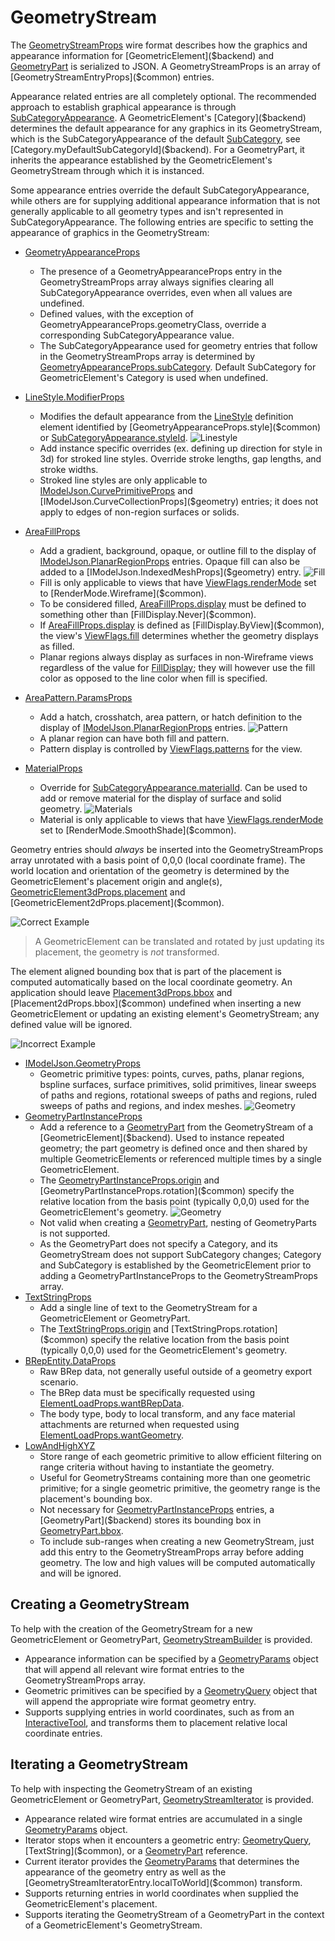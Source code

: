 # GeometryStream

The [GeometryStreamProps]($common) wire format describes how the graphics and appearance information for [GeometricElement]($backend) and [GeometryPart]($backend) is serialized to JSON. A GeometryStreamProps is an array of [GeometryStreamEntryProps]($common) entries.

Appearance related entries are all completely optional. The recommended approach to establish graphical appearance is through [SubCategoryAppearance]($common). A GeometricElement's [Category]($backend) determines the default appearance for any graphics in its GeometryStream, which is the SubCategoryAppearance of the default [SubCategory]($backend), see [Category.myDefaultSubCategoryId]($backend). For a GeometryPart, it inherits the appearance established by the GeometricElement's GeometryStream through which it is instanced.

Some appearance entries override the default SubCategoryAppearance, while others are for supplying additional appearance information that is not generally applicable to all geometry types and isn't represented in SubCategoryAppearance. The following entries are specific to setting the appearance of graphics in the GeometryStream:

  * [GeometryAppearanceProps]($common)
    * The presence of a GeometryAppearanceProps entry in the GeometryStreamProps array always signifies clearing all SubCategoryAppearance overrides, even when all values are undefined.
    * Defined values, with the exception of GeometryAppearanceProps.geometryClass, override a corresponding SubCategoryAppearance value.
    * The SubCategoryAppearance used for geometry entries that follow in the GeometryStreamProps array is determined by [GeometryAppearanceProps.subCategory]($common). Default SubCategory for GeometricElement's Category is used when undefined.

  * [LineStyle.ModifierProps]($common)
    * Modifies the default appearance from the [LineStyle]($backend) definition element identified by [GeometryAppearanceProps.style]($common) or [SubCategoryAppearance.styleId]($common).
    ![Linestyle](./stroked_ls.png "Example of stroked line styles")
    * Add instance specific overrides (ex. defining up direction for style in 3d) for stroked line styles. Override stroke lengths, gap lengths, and stroke widths.
    * Stroked line styles are only applicable to [IModelJson.CurvePrimitiveProps]($geometry) and [IModelJson.CurveCollectionProps]($geometry) entries; it does not apply to edges of non-region surfaces or solids.

  * [AreaFillProps]($common)
    * Add a gradient, background, opaque, or outline fill to the display of [IModelJson.PlanarRegionProps]($geometry) entries. Opaque fill can also be added to a [IModelJson.IndexedMeshProps]($geometry) entry.
    ![Fill](./fill_types.png "Example of types of fill")
    * Fill is only applicable to views that have [ViewFlags.renderMode]($common) set to [RenderMode.Wireframe]($common).
    * To be considered filled, [AreaFillProps.display]($common) must be defined to something other than [FillDisplay.Never]($common).
    * If [AreaFillProps.display]($common) is defined as [FillDisplay.ByView]($common), the view's [ViewFlags.fill]($common) determines whether the geometry displays as filled.
    * Planar regions always display as surfaces in non-Wireframe views regardless of the value for [FillDisplay]($common); they will however use the fill color as opposed to the line color when fill is specified.

  * [AreaPattern.ParamsProps]($common)
    * Add a hatch, crosshatch, area pattern, or hatch definition to the display of [IModelJson.PlanarRegionProps]($geometry) entries.
    ![Pattern](./pattern_types.png "Example of types of pattern")
    * A planar region can have both fill and pattern.
    * Pattern display is controlled by [ViewFlags.patterns]($common) for the view.

  * [MaterialProps]($common)
    * Override for [SubCategoryAppearance.materialId]($common). Can be used to add or remove material for the display of surface and solid geometry.
    ![Materials](./materials.png "Example of materials")
    * Material is only applicable to views that have [ViewFlags.renderMode]($common) set to [RenderMode.SmoothShade]($common).

Geometry entries should *always* be inserted into the GeometryStreamProps array unrotated with a basis point of 0,0,0 (local coordinate frame). The world location and orientation of the geometry is determined by the GeometricElement's placement origin and angle(s), [GeometricElement3dProps.placement]($common) and [GeometricElement2dProps.placement]($common).

![Correct Example](./placement_good.png "Example of correctly defined GeometryStream")

> A GeometricElement can be translated and rotated by just updating its placement, the geometry is *not* transformed.

The element aligned bounding box that is part of the placement is computed automatically based on the local coordinate geometry. An application should leave [Placement3dProps.bbox]($common) and [Placement2dProps.bbox]($common) undefined when inserting a new GeometricElement or updating an existing element's GeometryStream; any defined value will be ignored.

![Incorrect Example](./placement_bad.png "Example of incorrectly defined GeometryStream")

  * [IModelJson.GeometryProps]($geometry)
    * Geometric primitive types: points, curves, paths, planar regions, bspline surfaces, surface primitives, solid primitives, linear sweeps of paths and regions, rotational sweeps of paths and regions, ruled sweeps of paths and regions, and index meshes.
    ![Geometry](./geom_types.png "Examples of curve, surface, solid, and mesh geometry")
  * [GeometryPartInstanceProps]($common)
    * Add a reference to a [GeometryPart]($backend) from the GeometryStream of a [GeometricElement]($backend). Used to instance repeated geometry; the part geometry is defined once and then shared by multiple GeometricElements or referenced multiple times by a single GeometricElement.
    * The [GeometryPartInstanceProps.origin]($common) and [GeometryPartInstanceProps.rotation]($common) specify the relative location from the basis point (typically 0,0,0) used for the GeometricElement's geometry.
    ![Geometry](./part_refs.png "Example of GeometricElement with GeometryPart references")
    * Not valid when creating a [GeometryPart]($backend), nesting of GeometryParts is not supported.
    * As the GeometryPart does not specify a Category, and its GeometryStream does not support SubCategory changes; Category and SubCategory is established by the GeometricElement prior to adding a GeometryPartInstanceProps to the GeometryStreamProps array.
  * [TextStringProps]($common)
    * Add a single line of text to the GeometryStream for a GeometricElement or GeometryPart.
    * The [TextStringProps.origin]($common) and [TextStringProps.rotation]($common) specify the relative location from the basis point (typically 0,0,0) used for the GeometricElement's geometry.
  * [BRepEntity.DataProps]($common)
    * Raw BRep data, not generally useful outside of a geometry export scenario.
    * The BRep data must be specifically requested using [ElementLoadProps.wantBRepData]($common).
    * The body type, body to local transform, and any face material attachments are returned when requested using [ElementLoadProps.wantGeometry]($common).
  * [LowAndHighXYZ]($geometry)
    * Store range of each geometric primitive to allow efficient filtering on range criteria without having to instantiate the geometry.
    * Useful for GeometryStreams containing more than one geometric primitive; for a single geometric primitive, the geometry range is the placement's bounding box.
    * Not necessary for [GeometryPartInstanceProps]($common) entries, a [GeometryPart]($backend) stores its bounding box in [GeometryPart.bbox]($backend).
    * To include sub-ranges when creating a new GeometryStream, just add this entry to the GeometryStreamProps array before adding geometry. The low and high values will be computed automatically and will be ignored.

## Creating a GeometryStream

To help with the creation of the GeometryStream for a new GeometricElement or GeometryPart, [GeometryStreamBuilder]($common) is provided.

  * Appearance information can be specified by a [GeometryParams]($common) object that will append all relevant wire format entries to the GeometryStreamProps array.
  * Geometric primitives can be specified by a [GeometryQuery]($geometry) object that will append the appropriate wire format geometry entry.
  * Supports supplying entries in world coordinates, such as from an [InteractiveTool]($frontend), and transforms them to placement relative local coordinate entries.

## Iterating a GeometryStream

To help with inspecting the GeometryStream of an existing GeometricElement or GeometryPart, [GeometryStreamIterator]($common) is provided.

  * Appearance related wire format entries are accumulated in a single [GeometryParams]($common) object.
  * Iterator stops when it encounters a geometric entry: [GeometryQuery]($geometry), [TextString]($common), or a [GeometryPart]($backend) reference.
  * Current iterator provides the [GeometryParams]($common) that determines the appearance of the geometry entry as well as the [GeometryStreamIteratorEntry.localToWorld]($common) transform.
  * Supports returning entries in world coordinates when supplied the GeometricElement's placement.
  * Supports iterating the GeometryStream of a GeometryPart in the context of a GeometricElement's GeometryStream.
